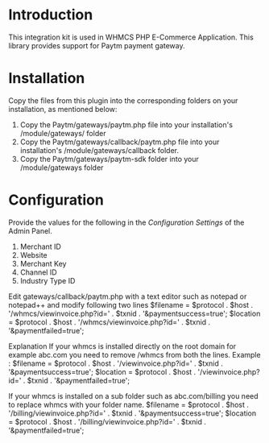 # Introduction

This integration kit is used in WHMCS PHP E-Commerce Application. This library provides support for Paytm payment gateway.

# Installation

Copy the files from this plugin into the corresponding folders on your installation, as mentioned below:
 1. Copy the Paytm/gateways/paytm.php file into your installation's /module/gateways/ folder
 2. Copy the Paytm/gateways/callback/paytm.php file into your installation's /module/gateways/callback folder.
 3. Copy the Paytm/gateways/paytm-sdk folder into your /module/gateways folder

# Configuration

Provide the values for the following in the *Configuration Settings* of the Admin Panel.
 1. Merchant ID
 2. Website
 3. Merchant Key
 4. Channel ID
 5. Industry Type ID

Edit gateways/callback/paytm.php with a text editor such as notepad or notepad++ and modify following two lines
$filename = $protocol . $host . '/whmcs/viewinvoice.php?id=' . $txnid . '&paymentsuccess=true';
$location = $protocol . $host . '/whmcs/viewinvoice.php?id=' . $txnid . '&paymentfailed=true';

Explanation 
If your whmcs is installed directly on the root domain for example abc.com you need to remove /whmcs from both the lines.
Example : 
$filename = $protocol . $host . '/viewinvoice.php?id=' . $txnid . '&paymentsuccess=true';
$location = $protocol . $host . '/viewinvoice.php?id=' . $txnid . '&paymentfailed=true';


If your whmcs is installed on a sub folder such as abc.com/billing you need to replace whmcs with your folder name.
$filename = $protocol . $host . '/billing/viewinvoice.php?id=' . $txnid . '&paymentsuccess=true';
$location = $protocol . $host . '/billing/viewinvoice.php?id=' . $txnid . '&paymentfailed=true';
